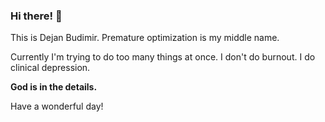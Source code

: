 ### Hi there! 👋

This is Dejan Budimir. Premature optimization is my middle name.

Currently I'm trying to do too many things at once. I don't do burnout. I do clinical depression.

**God is in the details.**

Have a wonderful day!

<!--
**dejbug/dejbug** is a ✨ _special_ ✨ repository because its `README.md` (this file) appears on your GitHub profile.

Here are some ideas to get you started:

- 🔭 I’m currently working on ...
- 🌱 I’m currently learning ...
- 👯 I’m looking to collaborate on ...
- 🤔 I’m looking for help with ...
- 💬 Ask me about ...
- 📫 How to reach me: ...
- 😄 Pronouns: ...
- ⚡ Fun fact: ...
-->
